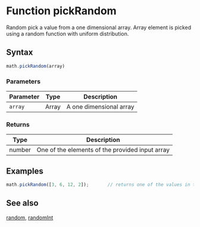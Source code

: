 <!-- Note: This file is automatically generated from source code comments. Changes made in this file will be overridden. -->

# Function pickRandom

Random pick a value from a one dimensional array.
Array element is picked using a random function with uniform distribution.


## Syntax

```js
math.pickRandom(array)
```

### Parameters

Parameter | Type | Description
--------- | ---- | -----------
`array` | Array | A one dimensional array

### Returns

Type | Description
---- | -----------
number | One of the elements of the provided input array


## Examples

```js
math.pickRandom([3, 6, 12, 2]);       // returns one of the values in the array
```


## See also

[random](random.md),
[randomInt](randomInt.md)
